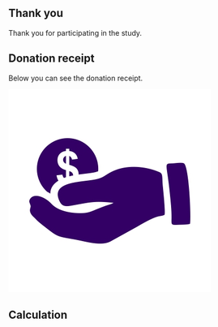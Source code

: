 ## Thank you 

Thank you for participating in the study. 

## Donation receipt

Below you can see the donation receipt.

![](https://github.com/Vanessa-project/Experiment/raw/gh-pages/monetary-donation.jpg)

## Calculation


